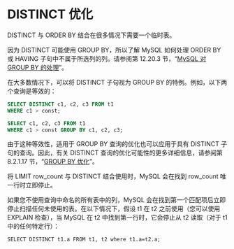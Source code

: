 # DISTINCT 优化

DISTINCT 与 ORDER BY 结合在很多情况下需要一个临时表。

因为 DISTINCT 可能使用 GROUP BY，所以了解 MySQL 如何处理 ORDER BY 或 HAVING 子句中不属于所选列的列。请参阅第 12.20.3 节，“[MySQL 对 GROUP BY 的处理](https://dev.mysql.com/doc/refman/8.0/en/group-by-handling.html)”。

在大多数情况下，可以将 DISTINCT 子句视为 GROUP BY 的特例。例如，以下两个查询是等效的：

```sql
SELECT DISTINCT c1, c2, c3 FROM t1
WHERE c1 > const;

SELECT c1, c2, c3 FROM t1
WHERE c1 > const GROUP BY c1, c2, c3;
```

由于这种等效性，适用于 GROUP BY 查询的优化也可以应用于具有 DISTINCT 子句的查询。因此，有关 DISTINCT 查询的优化可能性的更多详细信息，请参阅第 8.2.1.17 节，“[GROUP BY 优化](https://dev.mysql.com/doc/refman/8.0/en/group-by-optimization.html)”。

将 LIMIT row_count 与 DISTINCT 结合使用时，MySQL 会在找到 row_count 唯一行时立即停止。

如果您不使用查询中命名的所有表中的列，MySQL 会在找到第一个匹配项后立即停止扫描任何未使用的表。在以下情况下，假设 t1 在 t2 之前使用（您可以使用 EXPLAIN 检查），当 MySQL 在 t2 中找到第一行时，它会停止从 t2 读取（对于 t1 中的任何特定行）：

`SELECT DISTINCT t1.a FROM t1, t2 where t1.a=t2.a;`
